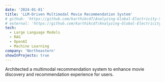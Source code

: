 ```yaml
---
date: '2024-01-01'
title: 'LLM-Driven Multimodal Movie Recommendation System'
# github: 'https://github.com/karthikcd7/Analyzing-Global-Electricity-Statistics-IDMP'
# external: 'https://github.com/karthikcd7/Analyzing-Global-Electricity-Statistics-IDMP'
tech:
  - Large Language Models
  - RAG
  - OpenAI
  - Machine Learning
company: 'Northeastern'
showInProjects: true
---
```

Architected a multimodal recommendation system to enhance movie discovery and recommendation experience for users.